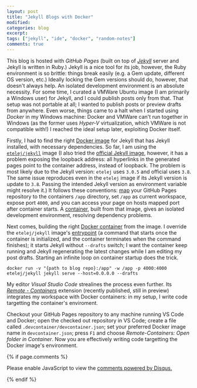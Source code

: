 ```yaml
---
layout: post
title: "Jekyll Blogs with Docker"
modified:
categories: blog
excerpt:
tags: ["jekyll", "ide", "docker", "random-notes"]
comments: true
---
```


This blog is hosted with _GitHub Pages_ (built on top of [_Jekyll_](http://jekyllrb.com) server and Jekyll is written in Ruby.) Jekyll is a nice tool for its job, however, the Ruby environment is so brittle: things break easily (e.g. a Gem update, different OS version, etc.) Ideally locking the Gem versions should do, however, that doesn't always help. An isolated development environment is an absolute necessity. For some time, I curated a VMWare Ubuntu image (I am primarily a Windows user) for Jekyll, and I could publish posts only from that. That setup was not portable at all; I wanted to publish posts or preview drafts from anywhere. Even worse, things came to a halt when I started using _Docker_ in my Windows machine: Docker and VMWare can't run together in Windows (as the former uses _Hyper-V_ virtualization, which VMWare is not compatible with!) I reached the ideal setup later, exploiting Docker itself.

Firstly, I had to find the right [Docker image](https://docs.docker.com/glossary/?term=IMAGE) for Jekyll that has Jekyll installed, with necessary dependencies. So far, I am using the [`etelej/jekyll`](https://hub.docker.com/r/etelej/jekyll/) image (I also tried the [official Jekyll image](https://hub.docker.com/r/jekyll/jekyll), however, it has a problem exposing the loopback address: all hyperlinks in the generated pages point to the container address, instead of loopback. The problem is most likely due to the Jekyll version: `etelej` uses `3.0.5` and official uses `3.8`. The same issue reproduces even in the `etelej` image if its Jekyll version is update to `3.8`. Passing the intended Jekyll version as environment variable might resolve it.) It follows these conventions: [map]() your GitHub Pages repository to the containers `/app` directory, set `/app` as current workspace, expose port `4000`, and you can access your page on hosts mapped port after container starts. A [container](), built from that image, gives an isolated development environment, resolving dependency problems.

Next comes, building the right [Docker container](https://docs.docker.com/glossary/?term=CONTAINER) from the image. I override the `etelej/jekyll` image's [entrypoint](https://docs.docker.com/glossary/?term=ENTRYPOINT) (a command that starts once the container is initialized, and the container terminates when the command finishes); it starts Jekyll without `--drafts` switch; I want the container keep running and Jekyll regenerating the latest changes while I am editing my post drafts. Starting an infinite loop on container startup does the trick.

```
docker run -v "{path to blog repo}:/app" -w /app -p 4000:4000 etelej/jekyll jekyll serve --host=0.0.0.0 --drafts
```

My editor _Visual Studio Code_ strealines the process even further. Its [_Remote - Containers_](https://marketplace.visualstudio.com/items?itemName=ms-vscode-remote.remote-containers) extension (recently published, still in preview) integrates my workspace with Docker containers: in my setup, I write code targetting the container's enviroment.

Checkout your GitHub Pages repository to any machine running VS Code and Docker; open the checked out repository in VS Code; create a file called `.devcontainer/devcontainer.json`; set your preferred Docker image name in `devcontainer.json`; press `F1` and choose _Remote-Containers: Open folder in Container_. Now you are effectively writing code targetting the Docker image's environment.


{% if page.comments %}
<div id="disqus_thread"></div>
<script type="text/javascript">
    /* * * CONFIGURATION VARIABLES * * */
    var disqus_shortname = 'fnasim';
    
    /* * * DON'T EDIT BELOW THIS LINE * * */
    (function() {
        var dsq = document.createElement('script'); dsq.type = 'text/javascript'; dsq.async = true;
        dsq.src = '//' + disqus_shortname + '.disqus.com/embed.js';
        (document.getElementsByTagName('head')[0] || document.getElementsByTagName('body')[0]).appendChild(dsq);
    })();
</script>
<noscript>Please enable JavaScript to view the <a href="https://disqus.com/?ref_noscript" rel="nofollow">comments powered by Disqus.</a></noscript>

{% endif %}

